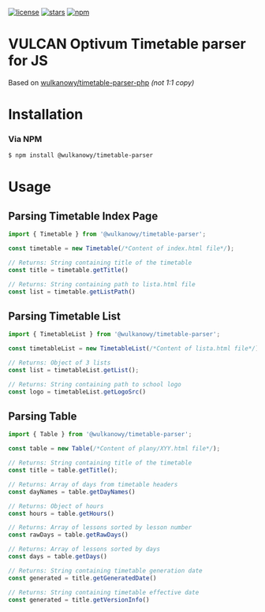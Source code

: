 [![license](https://img.shields.io/github/license/wulkanowy/timetable-parser-js?logo=github&style=for-the-badge)](https://github.com/wulkanowy/timetable-parser-js)
[![stars](https://img.shields.io/github/stars/wulkanowy/timetable-parser-js?logo=github&style=for-the-badge)](https://github.com/wulkanowy/timetable-parser-js)
[![npm](https://img.shields.io/npm/v/@wulkanowy/timetable-parser?style=for-the-badge&logo=npm)](https://www.npmjs.com/package/@wulkanowy/timetable-parser)
# VULCAN Optivum Timetable parser for JS
Based on [wulkanowy/timetable-parser-php](https://github.com/wulkanowy/timetable-parser-php) *(not 1:1 copy)*

# Installation

### Via NPM

```bash
$ npm install @wulkanowy/timetable-parser
```

# Usage

## Parsing Timetable Index Page
```js
import { Timetable } from '@wulkanowy/timetable-parser';

const timetable = new Timetable(/*Content of index.html file*/);

// Returns: String containing title of the timetable
const title = timetable.getTitle()

// Returns: String containing path to lista.html file
const list = timetable.getListPath()
```

## Parsing Timetable List
```js
import { TimetableList } from '@wulkanowy/timetable-parser';

const timetableList = new TimetableList(/*Content of lista.html file*/);

// Returns: Object of 3 lists
const list = timetableList.getList();

// Returns: String containing path to school logo
const logo = timetableList.getLogoSrc()
```

## Parsing Table
```js
import { Table } from '@wulkanowy/timetable-parser';

const table = new Table(/*Content of plany/XYY.html file*/);

// Returns: String containing title of the timetable
const title = table.getTitle();

// Returns: Array of days from timetable headers
const dayNames = table.getDayNames()

// Returns: Object of hours
const hours = table.getHours()

// Returns: Array of lessons sorted by lesson number
const rawDays = table.getRawDays()

// Returns: Array of lessons sorted by days
const days = table.getDays()

// Returns: String containing timetable generation date
const generated = title.getGeneratedDate()

// Returns: String containing timetable effective date
const generated = title.getVersionInfo()
```
